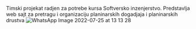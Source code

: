 Timski projekat radjen za potrebe kursa Softversko inzenjerstvo. Predstavlja web sajt za pretragu i organizaciju planinarskih dogadjaja i planinarskih drustva
![WhatsApp Image 2022-07-25 at 13 13 28](https://user-images.githubusercontent.com/18246686/180764803-7e883962-9bc8-4a73-9971-492bd0ae881b.jpeg)
